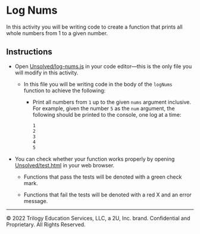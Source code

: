 # Log Nums

In this activity you will be writing code to create a function that prints all whole numbers from 1 to a given number.

## Instructions

* Open [Unsolved/log-nums.js](Unsolved/log-nums.js) in your code editor&mdash;this is the only file you will modify in this activity.

  * In this file you will be writing code in the body of the `logNums` function to achieve the following:

    * Print all numbers from `1` up to the given `nums` argument inclusive. For example, given the number `5` as the `num` argument, the following should be printed to the console, one log at a time:

      ```bash
      1
      2
      3
      4
      5
      ```

* You can check whether your function works properly by opening [Unsolved/test.html](Unsolved/test.html) in your web browser.

  * Functions that pass the tests will be denoted with a green check mark.

  * Functions that fail the tests will be denoted with a red X and an error message.

---

© 2022 Trilogy Education Services, LLC, a 2U, Inc. brand. Confidential and Proprietary. All Rights Reserved.
